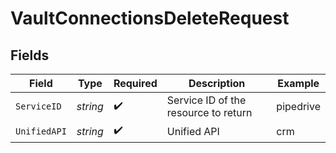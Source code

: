 # VaultConnectionsDeleteRequest


## Fields

| Field                                | Type                                 | Required                             | Description                          | Example                              |
| ------------------------------------ | ------------------------------------ | ------------------------------------ | ------------------------------------ | ------------------------------------ |
| `ServiceID`                          | *string*                             | :heavy_check_mark:                   | Service ID of the resource to return | pipedrive                            |
| `UnifiedAPI`                         | *string*                             | :heavy_check_mark:                   | Unified API                          | crm                                  |